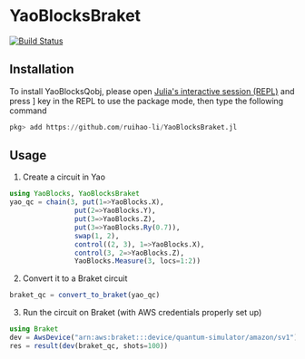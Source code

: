 # YaoBlocksBraket

[![Build Status](https://github.com/ruihao-li/YaoBlocksBraket.jl/workflows/CI.yml/badge.svg)](https://github.com/ruihao-li/YaoBlocksBraket.jl/actions)

<!-- [![Stable](https://img.shields.io/badge/docs-stable-blue.svg)](https://ruihao-li.github.io/YaoBlocksBraket.jl/stable/)
[![Dev](https://img.shields.io/badge/docs-dev-blue.svg)](https://ruihao-li.github.io/YaoBlocksBraket.jl/dev/)
[![Build Status](https://travis-ci.com/ruihao-li/YaoBlocksBraket.jl.svg?branch=main)](https://travis-ci.com/ruihao-li/YaoBlocksBraket.jl)
[![Build Status](https://ci.appveyor.com/api/projects/status/github/ruihao-li/YaoBlocksBraket.jl?svg=true)](https://ci.appveyor.com/project/ruihao-li/YaoBlocksBraket-jl)
[![Coverage](https://codecov.io/gh/ruihao-li/YaoBlocksBraket.jl/branch/main/graph/badge.svg)](https://codecov.io/gh/ruihao-li/YaoBlocksBraket.jl)
[![Coverage](https://coveralls.io/repos/github/ruihao-li/YaoBlocksBraket.jl/badge.svg?branch=main)](https://coveralls.io/github/ruihao-li/YaoBlocksBraket.jl?branch=main) -->

## Installation

To install YaoBlocksQobj, please open [Julia's interactive session (REPL)](https://docs.julialang.org/en/v1/manual/getting-started/) and press ] key in the REPL to use the package mode, then type the following command

```julia
pkg> add https://github.com/ruihao-li/YaoBlocksBraket.jl
```

## Usage

1. Create a circuit in Yao

```julia
using YaoBlocks, YaoBlocksBraket
yao_qc = chain(3, put(1=>YaoBlocks.X), 
                put(2=>YaoBlocks.Y),             
                put(3=>YaoBlocks.Z), 
                put(3=>YaoBlocks.Ry(0.7)),
                swap(1, 2),
                control((2, 3), 1=>YaoBlocks.X), 
                control(3, 2=>YaoBlocks.Z), 
                YaoBlocks.Measure(3, locs=1:2))
```

2. Convert it to a Braket circuit

```julia
braket_qc = convert_to_braket(yao_qc)
```

3. Run the circuit on Braket (with AWS credentials properly set up)

```julia
using Braket
dev = AwsDevice("arn:aws:braket:::device/quantum-simulator/amazon/sv1")
res = result(dev(braket_qc, shots=100))
```